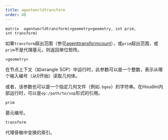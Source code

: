 ```yaml
---
title: agentworldtransform
order: 48
---
```

`matrix  agentworldtransform(<geometry>geometry, int prim, int transform)`

如果`transform`超出范围（参见[agenttransformcount](/zh-cn/houdini-vex/crowds/agenttransformcount "返回代理基元骨骼中的变换数量")），或`prim`超出范围，或`prim`不是代理基元，则返回单位矩阵。

`<geometry>`

在节点上下文（如wrangle SOP）中运行时，此参数可以是一个整数，表示从哪个输入编号（从0开始）读取几何体。

或者，该参数也可以是一个指定几何文件（例如`.bgeo`）的字符串。在Houdini内部运行时，可以是`op:/path/to/sop`形式的引用。

`prim`

基元编号。

`transform`

代理骨骼中变换的索引。
